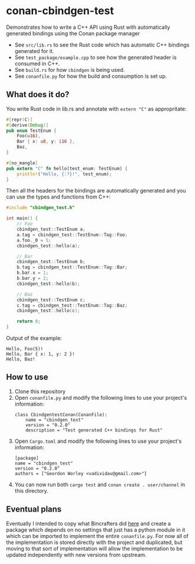 # conan-cbindgen-test
Demonstrates how to write a C++ API using Rust with automatically generated bindings using the Conan package manager

- See `src/lib.rs` to see the Rust code which has automatic C++ bindings generated for it.
- See `test_package/example.cpp` to see how the generated header is consumed in C++.
- See `build.rs` for how `cbindgen` is being used.
- See `conanfile.py` for how the build and consumption is set up.

## What does it do?

You write Rust code in lib.rs and annotate with `extern "C"` as appropritate:
```rust
#[repr(C)]
#[derive(Debug)]
pub enum TestEnum {
    Foo(u16),
    Bar { x: u8, y: i16 },
    Baz,
}

#[no_mangle]
pub extern "C" fn hello(test_enum: TestEnum) {
    println!("Hello, {:?}!", test_enum);
}
```

Then all the headers for the bindings are automatically generated and you can use the types and functions from C++:
```cpp
#include "cbindgen_test.h"

int main() {
    // Foo
    cbindgen_test::TestEnum a;
    a.tag = cbindgen_test::TestEnum::Tag::Foo;
    a.foo._0 = 5;
    cbindgen_test::hello(a);

    // Bar
    cbindgen_test::TestEnum b;
    b.tag = cbindgen_test::TestEnum::Tag::Bar;
    b.bar.x = 1;
    b.bar.y = 2;
    cbindgen_test::hello(b);

    // Baz
    cbindgen_test::TestEnum c;
    c.tag = cbindgen_test::TestEnum::Tag::Baz;
    cbindgen_test::hello(c);

    return 0;
}
```

Output of the example:
```
Hello, Foo(5)!
Hello, Bar { x: 1, y: 2 }!
Hello, Baz!
```

## How to use

1. Clone this repository
2. Open `conanfile.py` and modify the following lines to use your project's information:
    ```
    class CbindgentestConan(ConanFile):
        name = "cbindgen_test"
        version = "0.2.0"
        description = "Test generated C++ bindings for Rust"
    ```
3. Open `Cargo.toml` and modify the following lines to use your project's information:
    ```
    [package]
    name = "cbindgen_test"
    version = "0.2.0"
    authors = ["Geordon Worley <vadixidav@gmail.com>"]
    ```
4. You can now run both `cargo test` and `conan create . user/channel` in this directory.

## Eventual plans
Eventually I intended to copy what Bincrafters did [here](https://github.com/bincrafters/conan-boost-package-tools) and create a package which depends on no settings that just has a python module in it which can be imported to implement the entire `conanfile.py`. For now all of the implementation is stored directly with the project and duplicated, but moving to that sort of implementation will allow the implementation to be updated independently with new versions from upstream.